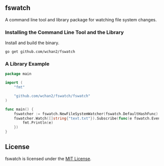 ## fswatch

A command line tool and library package for watching file system changes.

### Installing the Command Line Tool and the Library

Install and build the binary.

```
go get github.com/wchan2/fswatch
```


### A Library Example

```go
package main

import (
    "fmt"

    "github.com/wchan2/fswatch/fswatch"
)

func main() {
    fswatcher := fswatch.NewFileSystemWatcher(fswatch.DefaultHashFunc)
    fswatcher.Watch([]string{"text.txt"}).Subscribe(func(e fswatch.Event) {
        fmt.Println(e)
    })   
}
```


## License

fswatch is licensed under the [MIT License](http://opensource.org/licenses/MIT).